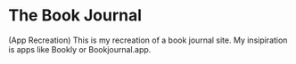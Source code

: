 # The Book Journal
(App Recreation)
This is my recreation of a book journal site. My insipiration is apps like Bookly or Bookjournal.app.
